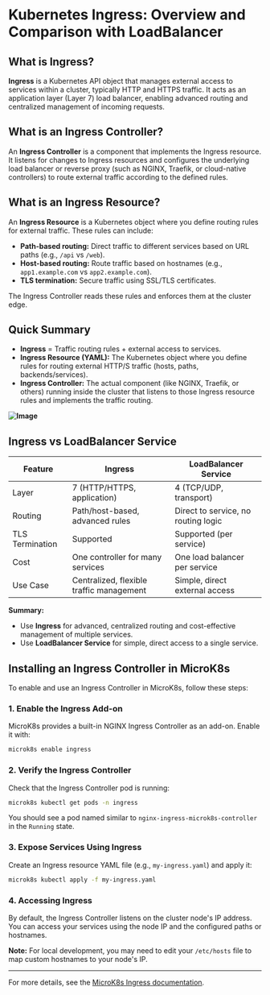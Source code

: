 # Kubernetes Ingress: Overview and Comparison with LoadBalancer

## What is Ingress?

**Ingress** is a Kubernetes API object that manages external access to services within a cluster, typically HTTP and HTTPS traffic. It acts as an application layer (Layer 7) load balancer, enabling advanced routing and centralized management of incoming requests.

## What is an Ingress Controller?

An **Ingress Controller** is a component that implements the Ingress resource. It listens for changes to Ingress resources and configures the underlying load balancer or reverse proxy (such as NGINX, Traefik, or cloud-native controllers) to route external traffic according to the defined rules.

## What is an Ingress Resource?

An **Ingress Resource** is a Kubernetes object where you define routing rules for external traffic. These rules can include:

- **Path-based routing:** Direct traffic to different services based on URL paths (e.g., `/api` vs `/web`).
- **Host-based routing:** Route traffic based on hostnames (e.g., `app1.example.com` vs `app2.example.com`).
- **TLS termination:** Secure traffic using SSL/TLS certificates.

The Ingress Controller reads these rules and enforces them at the cluster edge.

## Quick Summary

- **Ingress** = Traffic routing rules + external access to services.
- **Ingress Resource (YAML):** The Kubernetes object where you define rules for routing external HTTP/S traffic (hosts, paths, backends/services).
- **Ingress Controller:** The actual component (like NGINX, Traefik, or others) running inside the cluster that listens to those Ingress resource rules and implements the traffic routing.

**![Image](https://github.com/user-attachments/assets/dfbec2ae-26eb-4e83-9fa7-fe83c0b3be32)**



## Ingress vs LoadBalancer Service

| Feature                | Ingress                                   | LoadBalancer Service                  |
|------------------------|-------------------------------------------|---------------------------------------|
| Layer                  | 7 (HTTP/HTTPS, application)               | 4 (TCP/UDP, transport)                |
| Routing                | Path/host-based, advanced rules           | Direct to service, no routing logic   |
| TLS Termination        | Supported                                 | Supported (per service)               |
| Cost                   | One controller for many services          | One load balancer per service         |
| Use Case               | Centralized, flexible traffic management  | Simple, direct external access        |

**Summary:**  
- Use **Ingress** for advanced, centralized routing and cost-effective management of multiple services.
- Use **LoadBalancer Service** for simple, direct access to a single service.


## Installing an Ingress Controller in MicroK8s

To enable and use an Ingress Controller in MicroK8s, follow these steps:

### 1. Enable the Ingress Add-on

MicroK8s provides a built-in NGINX Ingress Controller as an add-on. Enable it with:

```sh
microk8s enable ingress
```

### 2. Verify the Ingress Controller

Check that the Ingress Controller pod is running:

```sh
microk8s kubectl get pods -n ingress
```

You should see a pod named similar to `nginx-ingress-microk8s-controller` in the `Running` state.

### 3. Expose Services Using Ingress

Create an Ingress resource YAML file (e.g., `my-ingress.yaml`) and apply it:

```sh
microk8s kubectl apply -f my-ingress.yaml
```

### 4. Accessing Ingress

By default, the Ingress Controller listens on the cluster node's IP address. You can access your services using the node IP and the configured paths or hostnames.

**Note:** For local development, you may need to edit your `/etc/hosts` file to map custom hostnames to your node's IP.

---

For more details, see the [MicroK8s Ingress documentation](https://microk8s.io/docs/addon-ingress).